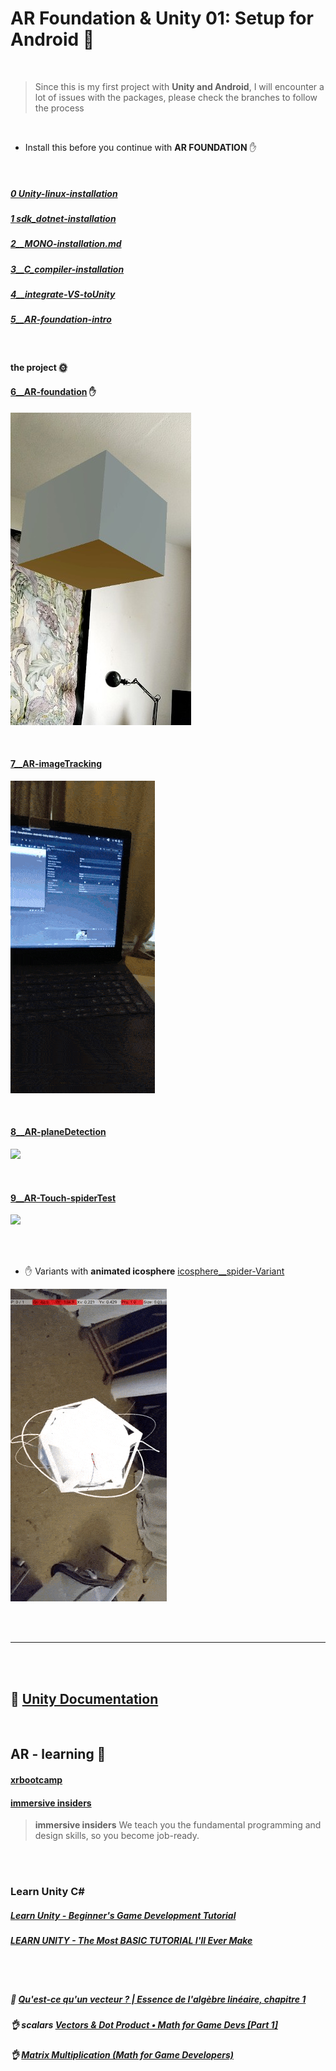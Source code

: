 # AR Foundation & Unity 01: Setup for Android 🌈

<br>

> Since this is my first project with **Unity and Android**, I will encounter a lot of issues with the packages, please check the branches to follow the process

<br>

- Install this before you continue with **AR FOUNDATION** ✋

<br>

##### [0 Unity-linux-installation](./0__Unity-linux-installation.md)

##### [1 sdk_dotnet-installation](./1__sdk_dotnet-installation.md)

##### [2\_\_MONO-installation.md](./2__MONO-installation.md)

##### [3\_\_C_compiler-installation](./3__C_compiler-installation.md)

##### [4\_\_integrate-VS-toUnity](./4__integrate-VS-toUnity.md)

##### [5\_\_AR-foundation-intro](./5__AR-foundation-intro.md)

<br>

#### the project 🌞

#### [6\_\_AR-foundation](./6__AR-foundation.md) ✋

[<img src="./read-img/success-cube-showing.jpg"/>](./6__AR-foundation.md)

<br>

#### [7\_\_AR-imageTracking](./7__AR-imageTracking.md)

[<img src="./read-img/result-img.gif"/>]()

<br>

#### [8\_\_AR-planeDetection](./8__AR-planeDetection.md)

[<img src="./read-img/Building-plane-success.gif"/>]()

<br>

#### [9\_\_AR-Touch-spiderTest](./9__AR-Touch-spiderTest.md)

[<img src="./img-spiderapp/result-spiderTest.gif">]()

<br>
<br>

- ✋ Variants with **animated icosphere** [icosphere\_\_spider-Variant](./icosphere__spider-Variant.md)

[<img src="./img-spiderapp/icos-with-anim.gif">]()

<br>
<br>

---

<br>
<br>

## 🍨 [Unity Documentation](https://docs.unity3d.com/Manual/index.html)

<br>

## AR - learning 🍪

#### [xrbootcamp](https://xrbootcamp.com)

#### [immersive insiders](https://learn.immersive-insiders.com)

> **immersive insiders** We teach you the fundamental programming and design skills, so you become job-ready.

<br>
<br>

### Learn Unity C#

##### [Learn Unity - Beginner's Game Development Tutorial](https://youtu.be/gB1F9G0JXOo)

##### [LEARN UNITY - The Most BASIC TUTORIAL I'll Ever Make](https://youtu.be/pwZpJzpE2lQ)

<br>
<br>

##### 🌵 [Qu'est-ce qu'un vecteur ? | Essence de l'algèbre linéaire, chapitre 1](https://youtu.be/fNk_zzaMoSs)

##### :ok_hand: scalars [Vectors & Dot Product • Math for Game Devs [Part 1]](https://youtu.be/MOYiVLEnhrw)

##### :ok_hand: [Matrix Multiplication (Math for Game Developers)](https://youtu.be/UG530eh8q4A)
